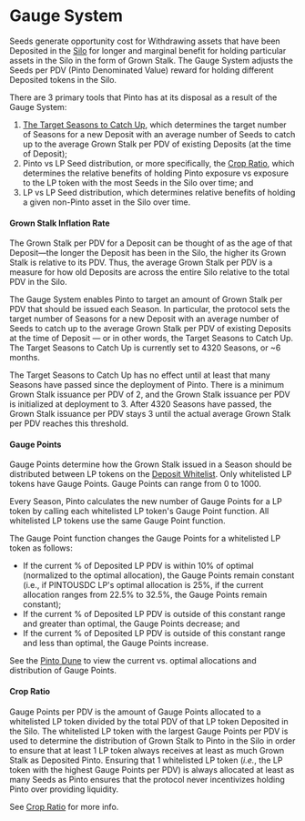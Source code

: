 # Gauge System

Seeds generate opportunity cost for Withdrawing assets that have been Deposited in the [Silo](../farm/silo.md) for longer and marginal benefit for holding particular assets in the Silo in the form of Grown Stalk. The Gauge System adjusts the Seeds per PDV (Pinto Denominated Value) reward for holding different Deposited tokens in the Silo.

There are 3 primary tools that Pinto has at its disposal as a result of the Gauge System:

1. [The Target Seasons to Catch Up](gauge-system.md#grown-stalk-inflation-rate), which determines the target number of Seasons for a new Deposit with an average number of Seeds to catch up to the average Grown Stalk per PDV of existing Deposits (at the time of Deposit);
2. Pinto vs LP Seed distribution, or more specifically, the [Crop Ratio](../peg-maintenance/crop-ratio.md), which determines the relative benefits of holding Pinto exposure vs exposure to the LP token with the most Seeds in the Silo over time; and
3. LP vs LP Seed distribution, which determines relative benefits of holding a given non-Pinto asset in the Silo over time.

#### Grown Stalk Inflation Rate <a href="#grown-stalk-inflation-rate" id="grown-stalk-inflation-rate"></a>

The Grown Stalk per PDV for a Deposit can be thought of as the age of that Deposit—the longer the Deposit has been in the Silo, the higher its Grown Stalk is relative to its PDV. Thus, the average Grown Stalk per PDV is a measure for how old Deposits are across the entire Silo relative to the total PDV in the Silo.

The Gauge System enables Pinto to target an amount of Grown Stalk per PDV that should be issued each Season. In particular, the protocol sets the target number of Seasons for a new Deposit with an average number of Seeds to catch up to the average Grown Stalk per PDV of existing Deposits at the time of Deposit — or in other words, the Target Seasons to Catch Up. The Target Seasons to Catch Up is currently set to 4320 Seasons, or \~6 months.

The Target Seasons to Catch Up has no effect until at least that many Seasons have passed since the deployment of Pinto. There is a minimum Grown Stalk issuance per PDV of 2, and the Grown Stalk issuance per PDV is initialized at deployment to 3. After 4320 Seasons have passed, the Grown Stalk issuance per PDV stays 3 until the actual average Grown Stalk per PDV reaches this threshold.

#### **Gauge Points** <a href="#gauge-points" id="gauge-points"></a>

Gauge Points determine how the Grown Stalk issued in a Season should be distributed between LP tokens on the [Deposit Whitelist](../farm/silo.md#deposit-whitelist). Only whitelisted LP tokens have Gauge Points. Gauge Points can range from 0 to 1000.

Every Season, Pinto calculates the new number of Gauge Points for a LP token by calling each whitelisted LP token's Gauge Point function. All whitelisted LP tokens use the same Gauge Point function.

The Gauge Point function changes the Gauge Points for a whitelisted LP token as follows:

* If the current % of Deposited LP PDV is within 10% of optimal (normalized to the optimal allocation), the Gauge Points remain constant (i.e., if PINTOUSDC LP's optimal allocation is 25%, if the current allocation ranges from 22.5% to 32.5%, the Gauge Points remain constant);
* If the current % of Deposited LP PDV is outside of this constant range and greater than optimal, the Gauge Points decrease; and
* If the current % of Deposited LP PDV is outside of this constant range and less than optimal, the Gauge Points increase.

See the [Pinto Dune](https://dune.com/pintomoney/pinto) to view the current vs. optimal allocations and distribution of Gauge Points.

#### **Crop Ratio** <a href="#crop-ratio" id="crop-ratio"></a>

Gauge Points per PDV is the amount of Gauge Points allocated to a whitelisted LP token divided by the total PDV of that LP token Deposited in the Silo. The whitelisted LP token with the largest Gauge Points per PDV is used to determine the distribution of Grown Stalk to Pinto in the Silo in order to ensure that at least 1 LP token always receives at least as much Grown Stalk as Deposited Pinto. Ensuring that 1 whitelisted LP token (_i.e._, the LP token with the highest Gauge Points per PDV) is always allocated at least as many Seeds as Pinto ensures that the protocol never incentivizes holding Pinto over providing liquidity.

See [Crop Ratio](../peg-maintenance/crop-ratio.md) for more info.
